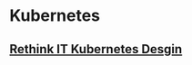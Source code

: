# Kubernetes

## [Rethink IT Kubernetes Desgin](./bee42-Kubernetes-Poster-PeterRossbach_2019_04[118].pdf)